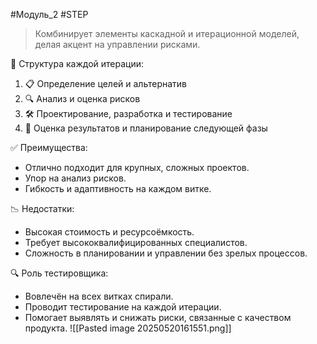 #Модуль_2 #STEP
> Комбинирует элементы каскадной и итерационной моделей, делая акцент на управлении рисками.

 🔹 Структура каждой итерации:
1. 📋 Определение целей и альтернатив  
2. 🔍 Анализ и оценка рисков  
3. 🛠 Проектирование, разработка и тестирование  
4. 🔁 Оценка результатов и планирование следующей фазы

✅ Преимущества:
- Отлично подходит для крупных, сложных проектов.
- Упор на анализ рисков.
- Гибкость и адаптивность на каждом витке.

📉 Недостатки:
- Высокая стоимость и ресурсоёмкость.
- Требует высококвалифицированных специалистов.
- Сложность в планировании и управлении без зрелых процессов.

 🔍 Роль тестировщика:
- Вовлечён на всех витках спирали.
- Проводит тестирование на каждой итерации.
- Помогает выявлять и снижать риски, связанные с качеством продукта.
![[Pasted image 20250520161551.png]]